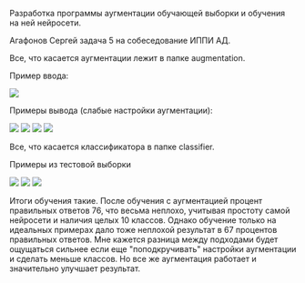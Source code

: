Разработка программы аугментации обучающей выборки и обучения на ней нейросети.

Агафонов Сергей задача 5 на собеседование ИППИ АД.

Все, что касается аугментации лежит в папке augmentation.

Пример ввода:

![](https://github.com/sergeya884/img_augmentation/blob/main/photo/input.png)

Примеры вывода (слабые настройки аугментации):

![](https://github.com/sergeya884/img_augmentation/blob/main/photo/1.png) ![](https://github.com/sergeya884/img_augmentation/blob/main/photo/2.png) ![](https://github.com/sergeya884/img_augmentation/blob/main/photo/3.png) ![](https://github.com/sergeya884/img_augmentation/blob/main/photo/4.png)

Все, что касается классификатора в папке classifier.

Примеры из тестовой выборки

![](https://github.com/sergeya884/img_augmentation/blob/main/photo/eight_03.png) ![](https://github.com/sergeya884/img_augmentation/blob/main/photo/nine_01.png) ![](https://github.com/sergeya884/img_augmentation/blob/main/photo/zero_02.png)

Итоги обучения такие. После обучения с аугментацией процент правильных ответов 76, что весьма неплохо, учитывая простоту самой нейросети и наличия целых 10 классов. Однако обучение только на идеальных примерах дало тоже неплохой результат в 67 процентов правильных ответов. Мне кажется разница между подходами будет ощущаться сильнее если еще "поподкручивать" настройки аугментации и сделать меньше классов. Но все же аугментация работает и значительно улучшает результат.
